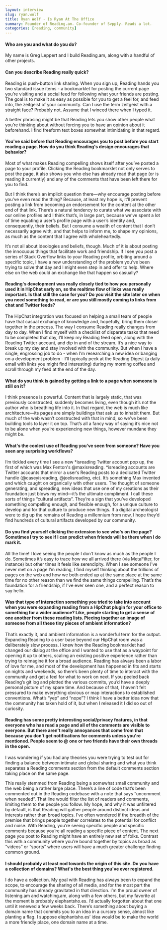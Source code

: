 ```yaml
---
layout: interview
slug: ryan.wolf
title: Ryan Wolf - Is Ryan At The Office
summary: Founder of Reading.am. Co-founder of Svpply. Reads a lot.
categories: [reading, community]
---
```


#### Who are you and what do you do?

My name is Greg Leppert and I build Reading.am, along with a handful of other projects.

#### Can you describe Reading really quick?

Reading is push-button link sharing. When you sign up, Reading hands you two standard issue items - a bookmarklet for posting the current page you’re visiting and a social feed for following what your friends are posting. The goal is to make it as easy as possible for you to get a feel for, and feed into, the zeitgeist of your community. Can I use the term zeitgeist with a straight face? Probably not. Assume that I winced there when I typed it.

A better phrasing might be that Reading lets you show other people what you’re thinking about without forcing you to have an opinion about it beforehand. I find freeform text boxes somewhat intimidating in that regard.

#### You've said before that Reading encourages you to post before you start reading a page. How do you think Reading's design encourages that behavior?

Most of what makes Reading compelling shows itself after you’ve posted a page to your profile. Clicking the Reading bookmarklet not only serves to post the page, it also shows you who else has already read that page (or is reading it currently) and any of the comments that have been left there for you to find.

But I think there’s an implicit question there—why encourage posting before you’ve even read the thing? Because, at least my hope is, it’ll prevent posting a link from becoming an endorsement for the content at the other end of that link. There’s a natural tendency to curate what we associate with our online profiles and I think that’s, in large part, because we’ve spent a lot of time equating a user’s profile page with a user’s identity and, consequently, their beliefs. But I consume a wealth of content that I don’t necessarily agree with, and that helps to inform me, to shape my opinions, as much as the content that I agree with wholeheartedly.

It’s not all about ideologies and beliefs, though. Much of it is about posting the innocuous things that facilitate work and friendship. If I see you post a series of Stack Overflow links to your Reading profile, orbiting around a specific topic, I have a new understanding of the problem you’ve been trying to solve that day and I might even step in and offer to help. Where else on the web could an exchange like that happen so casually?

#### Reading's development was really closely tied to how you personally used it in HipChat early on, so the realtime flow of links was really important. Is that still the case for you? Do you visit the site later on when you need something to read, or are you still mostly coming to links from chat and Twitter feeds?

The HipChat integration was focused on helping a small team of people have that casual exchange of knowledge and, hopefully, bring them closer together in the process. The way I consume Reading really changes from day to day. When I find myself with a checklist of disparate tasks that need to be completed that day, I’ll keep my Reading feed open, along with the Reading Twitter account, and dip in and of the stream. It’s a nice way to break up my day and stay involved with the community. But when I have a single, engrossing job to do - when I’m researching a new idea or banging on a development problem - I’ll typically peck at the Reading Digest (a daily email with links you might find interesting) during my morning coffee and scroll through my feed at the end of the day.

#### What do you think is gained by getting a link to a page when someone is still on it?

I think presence is powerful. Content that is largely static, that was previously constructed, suddenly becomes living, even though it’s not the author who is breathing life into it. In that regard, the web is much like architecture—its pages are simply buildings that ask us to inhabit them. But much of the web wasn’t constructed with that in mind, so we’ve been building tools to layer it on top. That’s all a fancy way of saying it’s nice not to be alone when you’re experiencing new things, however mundane they might be.

#### What's the coolest use of Reading you've seen from someone? Have you seen any surprising workflows?

I’m tickled every time I see a new *isreading Twitter account pop up, the first of which was Max Fenton's @maxisreading. *isreading accounts are Twitter accounts that mirror a user’s Reading posts to a dedicated Twitter handle (@caseyisreading, @joelisreading, etc). It’s something Max invented and which caught on organically with other users. The thought of someone generating, and spreading, new ideas that use one of my creations as their foundation just blows my mind—it’s the ultimate compliment. I call these sorts of things “cultural artifacts”. They’re a sign that you’ve developed something compelling enough, and flexible enough, for a unique culture to develop and for that culture to produce new things. If a digital archeologist were to dig up the remains of Reading a millennium from now, I hope they’d find hundreds of cultural artifacts developed by our community.

#### Do you find yourself clicking the extension to see who's on the page? Sometimes I try to see if I can predict when friends will be there when I do mark it.

All the time! I love seeing the people I don’t know as much as the people I do. Sometimes it’s easy to trace how we all arrived there (via MetaFilter, for instance) but other times it feels like serendipity. When I see someone I’ve never met on a page I’m reading, I find myself thinking about the trillions of pages on the web and how we both ended up at the same place at the same time for no other reason than we find the same things compelling. That’s the foundation for a friendship, if I’ve ever seen one, and a perfect reason to say hello.

#### Was that type of interaction something you tried to take into account when you were expanding reading from a HipChat plugin for your office to something for a wider audience? Like, people starting to get a sense of one another from these reading lists. Piecing together an image of someone from all these tiny pieces of ambient information?

That’s exactly it, and ambient information is a wonderful term for the output. Expanding Reading to a user base beyond our HipChat room was a deliberately slow process. I knew how the Reading bookmarklet had changed our dialog at the office and I wanted to use that as a waypoint for opening it up to others, scaling an existing positive experience rather than trying to reimagine it for a broad audience. Reading has always been a labor of love for me, and most of the development has happened in fits and starts on nights and weekends, so there’s been plenty of time to interact with the community and get a feel for what to work on next. If you peeled back Reading’s git log and plotted the various commits, you’d have a deeply personal picture of my spare time. And because of that, I haven’t felt pressured to make everything obvious or map interactions to established conventions. What’s “yep” and “nope”? I think I have a better idea now that the community has taken hold of it, but when I released it I did so out of curiosity.

#### Reading has some pretty interesting social/privacy features, in that everyone who has read a page and all of the comments are visible to everyone. But there aren't really annoyances that come from that because you don't get notifications for comments unless you're mentioned. People seem to @ one or two friends have their own threads in the open.

I was wondering if you had any theories you were trying to test out for finding a balance between intimate and global sharing and what you think separates a Reading comments section from the default comments section taking place on the same page.

This really stemmed from Reading being a somewhat small community and the web being a rather large place. There’s a line of code that’s been commented out in the Reading codebase with a note that says “uncomment when needed”. That line would filter the list of readers and comments, limiting them to the people you follow. My hope, and why it was unfiltered by default, is that Reading will gather people around distinct ideas and interests rather than broad topics. I’ve often wondered if the breadth of the premise that brings people together correlates to the potential for conflict and noise. With Reading, you’re seeing specific people and specific comments because you’re all reading a specific piece of content. The next page you post to Reading might have an entirely new set of folks. Contrast this with a community where you’re bound together by topics as broad as “videos” or “sports” where users will have a much greater challenge finding common ground.

#### I should probably at least nod towards the origin of this site. Do you have a collection of domains? What's the best thing you've ever registered.

I do have a collection. My goal with Reading has always been to expand the scope, to encourage the sharing of all media, and for the most part the community has already gravitated in that direction. I’m the proud owner of listening.am and watching.am, along with a few others, but my favorite at the moment is probably elephantsho.es. I’d actually forgotten about that one until it renewed a few weeks back. There’s something about buying a domain name that commits you to an idea in a cursory sense, almost like planting a flag. I suppose elephantsho.es’ idea would be to make the world a more friendly place, one domain name at a time.
